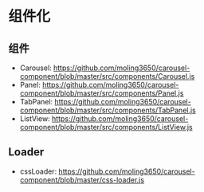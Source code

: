 # 组件化

## 组件

- Carousel: https://github.com/moling3650/carousel-component/blob/master/src/components/Carousel.js
- Panel: https://github.com/moling3650/carousel-component/blob/master/src/components/Panel.js
- TabPanel: https://github.com/moling3650/carousel-component/blob/master/src/components/TabPanel.js
- ListView: https://github.com/moling3650/carousel-component/blob/master/src/components/ListView.js

## Loader
- cssLoader: https://github.com/moling3650/carousel-component/blob/master/css-loader.js
